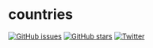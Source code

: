 # countries
[![GitHub issues](https://img.shields.io/github/issues/chilingirov/random-country-name.svg?style=flat-square)](https://github.com/chilingirov/random-country-name/issues)
[![GitHub stars](https://img.shields.io/github/stars/chilingirov/random-country-name.svg?style=flat-square)](https://github.com/chilingirov/random-country-name/stargazers)
[![Twitter](https://img.shields.io/twitter/url/https/github.com/chilingirov/random-country-name.svg?style=social&style=flat-square)](https://twitter.com/intent/tweet?text=Wow:&url=%5Bobject%20Object%5D)
